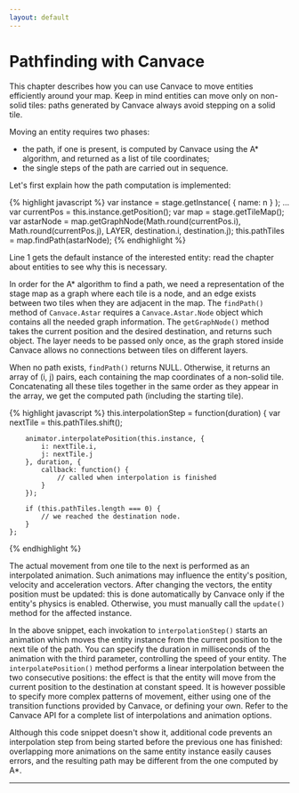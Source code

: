 ```yaml
---
layout: default
---
```


# Pathfinding with Canvace
This chapter describes how you can use Canvace to move entities efficiently around your map. 
Keep in mind entities can move only on non-solid tiles: paths generated by Canvace always avoid stepping on a solid tile.

Moving an entity requires two phases:
- the path, if one is present, is computed by Canvace using the A\* algorithm, and returned as a list of tile coordinates;
- the single steps of the path are carried out in sequence.

Let's first explain how the path computation is implemented:

{% highlight javascript %}
    var instance = stage.getInstance( { name: n } );
    ...
    var currentPos = this.instance.getPosition();
    var map = stage.getTileMap();
    var astarNode = map.getGraphNode(Math.round(currentPos.i), Math.round(currentPos.j), LAYER, destination.i, destination.j);
    this.pathTiles = map.findPath(astarNode);
{% endhighlight %}

Line 1 gets the default instance of the interested entity: read the chapter about entities to see why this is necessary.

In order for the A\* algorithm to find a path, we need a representation of the stage map as a graph where each tile is a node, and an edge exists between two tiles
when they are adjacent in the map. The `findPath()` method of `Canvace.Astar` requires a `Canvace.Astar.Node` object which contains all the needed graph information. The `getGraphNode()` method takes the current position and the desired destination, and returns such object. The layer needs to be passed only once, as the graph stored inside Canvace allows no connections between tiles on different layers.

When no path exists, `findPath()` returns NULL. Otherwise, it returns an array of (i, j) pairs, each containing the map coordinates of a non-solid tile. Concatenating all these tiles together in the same order as they appear in the array, we get the computed path (including the starting tile).

{% highlight javascript %}
    this.interpolationStep = function(duration) {
        var nextTile = this.pathTiles.shift();
        
        animator.interpolatePosition(this.instance, {
            i: nextTile.i,
            j: nextTile.j
        }, duration, {
            callback: function() {
                // called when interpolation is finished
            }
        });

        if (this.pathTiles.length === 0) {
            // we reached the destination node.
        }
    };
{% endhighlight %}

The actual movement from one tile to the next is performed as an interpolated animation. Such animations may influence the entity's position, velocity and acceleration vectors. After changing the vectors, the entity position must be updated: this is done automatically by Canvace only if the entity's physics is enabled. Otherwise, you must manually call the `update()` method for the affected instance.

In the above snippet, each invokation to `interpolationStep()` starts an animation which moves the entity instance from the current position to the next tile of the path. You can specify the duration in milliseconds of the animation with the third parameter, controlling the speed of your entity.
The `interpolatePosition()` method performs a linear interpolation between the two consecutive positions: the effect is that the entity will move from the current
position to the destination at constant speed. It is however possible to specify more complex patterns of movement, either using one of the transition functions
provided by Canvace, or defining your own. Refer to the Canvace API for a complete list of interpolations and animation options.

Although this code snippet doesn't show it, additional code prevents an interpolation step from being started before the previous one has finished: overlapping more
animations on the same entity instance easily causes errors, and the resulting path may be different from the one computed by A\*.

----------------------------
